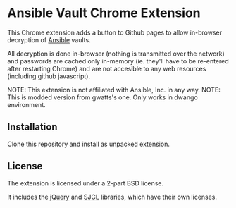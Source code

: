 Ansible Vault Chrome Extension
==============================

This Chrome extension adds a button to Github pages to allow in-browser decryption of 
[Ansible](http://www.ansible.com/) vaults.

All decryption is done in-browser (nothing is transmitted over the network) and passwords
are cached only in-memory (ie. they'll have to be re-entered after restarting Chrome) and
are not accesible to any web resources (including github javascript).

NOTE: This extension is not affiliated with Ansible, Inc. in any way.
NOTE: This is modded version from gwatts's one. Only works in dwango environment.


Installation
------------
Clone this repository and install as unpacked extension.


License
-------

The extension is licensed under a 2-part BSD license.

It includes the [jQuery](http://jquery.com) and [SJCL](https://bitwiseshiftleft.github.io/sjcl/) libraries, 
which have their own licenses.
